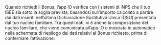 Quando richiedi il Bonus, l’app IO verifica con i sistemi di INPS che il tuo ISEE sia sotto la soglia prevista, basandosi sull’importo calcolato a partire dai dati inseriti nell’ultima Dichiarazione Sostitutiva Unica (DSU) presentata dal tuo nucleo familiare. Tra questi dati, vi è anche la composizione del nucleo familiare, che viene comunicata all’app IO e mostrata in automatico nella schermata di riepilogo dei dati relativi al Bonus richiesto, prima di confermare l’attivazione.